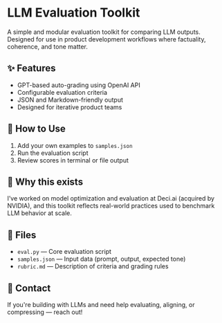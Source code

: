 # LLM Evaluation Toolkit

A simple and modular evaluation toolkit for comparing LLM outputs. Designed for use in product development workflows where factuality, coherence, and tone matter.

## ✨ Features

- GPT-based auto-grading using OpenAI API
- Configurable evaluation criteria
- JSON and Markdown-friendly output
- Designed for iterative product teams

## 🔧 How to Use

1. Add your own examples to `samples.json`
2. Run the evaluation script
3. Review scores in terminal or file output

## 🧠 Why this exists

I’ve worked on model optimization and evaluation at Deci.ai (acquired by NVIDIA), and this toolkit reflects real-world practices used to benchmark LLM behavior at scale.

## 📁 Files

- `eval.py` — Core evaluation script
- `samples.json` — Input data (prompt, output, expected tone)
- `rubric.md` — Description of criteria and grading rules

## 📩 Contact

If you're building with LLMs and need help evaluating, aligning, or compressing — reach out!